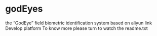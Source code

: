 # godEyes
the “GodEye” field biometric identification system based on aliyun link Develop platform
To know more please turn to watch the readme.txt
